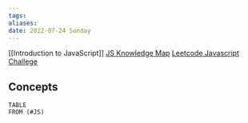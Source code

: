 ```yaml
---
tags: 
aliases: 
date: 2022-07-24 Sunday
---
```


[[Introduction to JavaScript]]
[JS Knowledge Map](https://learnjavascript.online/knowledge-map.html)
[Leetcode Javascript Challege](https://leetcode.com/discuss/study-guide/3458761/Open-to-Registration!-30-Days-of-LC-JavaScript-Challenge/?gio_link_id=3oLQw5y9)

## Concepts

```dataview
TABLE 
FROM (#JS)
```



